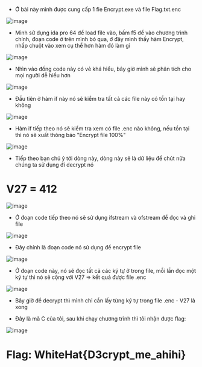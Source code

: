 + Ở bài này mình được cung cấp 1 fie Encrypt.exe và file Flag.txt.enc

![image](https://user-images.githubusercontent.com/57956165/140247741-934a6431-078b-406e-965e-7308405c1ffd.png)

+ Mình sử dụng ida pro 64 để load file vào, bấm f5 để vào chương trình chính, đoạn code ở trên mình bỏ qua, ở đây mình thấy hàm Encrypt, nhấp chuột vào xem cụ thể hơn hàm đó làm gì

![image](https://user-images.githubusercontent.com/57956165/140246462-e8ae9d25-e55c-446c-a92b-dcf782550f5b.png)

+ Nhìn vào đống code này có vẻ khá hiểu, bây giờ mình sẽ phân tích cho mọi người dễ hiểu hơn

![image](https://user-images.githubusercontent.com/57956165/140246711-4c46ef92-65fa-4aa2-8d16-68dd5866f0de.png)

+ Đầu tiên ở hàm if này nó sẽ kiểm tra tất cả các file này có tồn tại hay không

![image](https://user-images.githubusercontent.com/57956165/140246820-b027ac3a-ff7d-4541-8476-0d29558d9e2b.png)

+ Hàm if tiếp theo nó sẽ kiểm tra xem có file .enc nào không, nếu tồn tại thì nó sẽ xuất thông báo "Encrypt file 100%"

![image](https://user-images.githubusercontent.com/57956165/140247059-0d18a6ca-6527-43fc-ba5c-958774bcbbb4.png)

+ Tiếp theo bạn chú ý tới dòng này, dòng này sẽ là dữ liệu để chút nữa chúng ta sử dụng đi decrypt nó 
# V27 = 412

![image](https://user-images.githubusercontent.com/57956165/140247476-595a8030-7776-4a6d-b87a-57570f755459.png)

+ Ở đoạn code tiếp theo nó sẽ sử dụng ifstream và ofstream để đọc và ghi file

![image](https://user-images.githubusercontent.com/57956165/140247831-4dee103b-ddd3-475f-ba9b-0269127df41d.png)

+ Đây chính là đoạn code nó sử dụng để encrypt file

![image](https://user-images.githubusercontent.com/57956165/140249143-b60ea30e-9fab-482f-965a-047397137647.png)

+ Ở đoạn code này, nó sẽ đọc tất cả các ký tự ở trong file, mỗi lần đọc một ký tự thì nó sẽ cộng với V27 => kết quả được file .enc

![image](https://user-images.githubusercontent.com/57956165/140248225-f5c0c661-95c9-4118-b37f-c40094eece78.png)

+ Bây giờ để decrypt thì mình chỉ cần lấy từng ký tự trong file .enc - V27 là xong

- Đây là mã C của tôi, sau khi chạy chương trình thì tôi nhận được flag:

![image](https://user-images.githubusercontent.com/57956165/140248383-c92ec733-03b3-4ab4-a83f-1743f29c855b.png)

# Flag: WhiteHat{D3crypt_me_ahihi}
